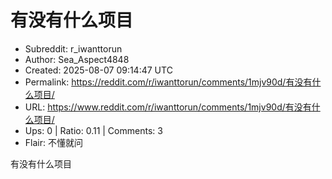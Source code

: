 # 有没有什么项目

- Subreddit: r_iwanttorun
- Author: Sea_Aspect4848
- Created: 2025-08-07 09:14:47 UTC
- Permalink: https://reddit.com/r/iwanttorun/comments/1mjv90d/有没有什么项目/
- URL: https://www.reddit.com/r/iwanttorun/comments/1mjv90d/有没有什么项目/
- Ups: 0 | Ratio: 0.11 | Comments: 3
- Flair: 不懂就问


有没有什么项目

